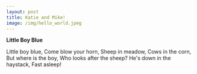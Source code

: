 ```yaml
---
layout: post
title: Katie and Mike!
image: /img/hello_world.jpeg
---
```

**Little Boy Blue**

Little boy blue,
Come blow your horn,
Sheep in meadow,
Cows in the corn,
But where is the boy,
Who looks after the sheep?
He's down in the haystack,
Fast asleep!
